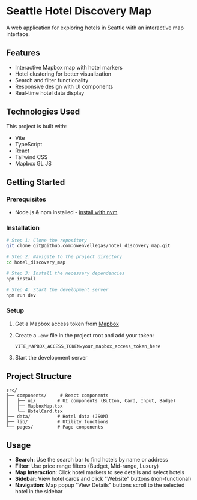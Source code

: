 # Seattle Hotel Discovery Map

A web application for exploring hotels in Seattle with an interactive map interface.

## Features

- Interactive Mapbox map with hotel markers
- Hotel clustering for better visualization
- Search and filter functionality
- Responsive design with UI components
- Real-time hotel data display

## Technologies Used

This project is built with:

- Vite
- TypeScript
- React
- Tailwind CSS
- Mapbox GL JS

## Getting Started

### Prerequisites

- Node.js & npm installed - [install with nvm](https://github.com/nvm-sh/nvm#installing-and-updating)

### Installation

```sh
# Step 1: Clone the repository
git clone git@github.com:owenvellegas/hotel_discovery_map.git

# Step 2: Navigate to the project directory
cd hotel_discovery_map

# Step 3: Install the necessary dependencies
npm install

# Step 4: Start the development server
npm run dev
```

### Setup

1. Get a Mapbox access token from [Mapbox](https://www.mapbox.com/)
2. Create a `.env` file in the project root and add your token:
   ```
   VITE_MAPBOX_ACCESS_TOKEN=your_mapbox_access_token_here
   ```
   
3. Start the development server

## Project Structure

```
src/
├── components/     # React components
│   ├── ui/        # UI components (Button, Card, Input, Badge)
│   ├── MapboxMap.tsx
│   └── HotelCard.tsx
├── data/          # Hotel data (JSON)
├── lib/           # Utility functions
└── pages/         # Page components
```

## Usage

- **Search**: Use the search bar to find hotels by name or address
- **Filter**: Use price range filters (Budget, Mid-range, Luxury)
- **Map Interaction**: Click hotel markers to see details and select hotels
- **Sidebar**: View hotel cards and click "Website" buttons (non-functional)
- **Navigation**: Map popup "View Details" buttons scroll to the selected hotel in the sidebar

